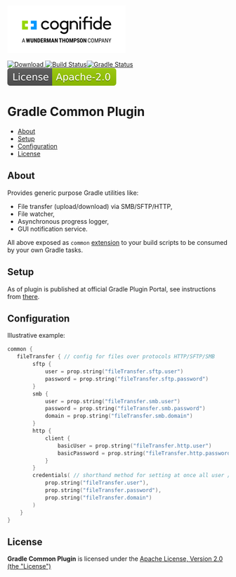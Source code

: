 [![Cognifide logo](docs/cognifide-logo.png)](http://cognifide.com)

[![Download](https://api.bintray.com/packages/cognifide/maven-public/gradle-common-plugin/images/download.svg) ](https://bintray.com/cognifide/maven-public/gradle-common-plugin/_latestVersion)
[![Build Status](https://dev.azure.com/gradle-aem/gradle-common-plugin/_apis/build/status/Cognifide.gradle-common-plugin?branchName=master)](https://dev.azure.com/gradle-aem/gradle-common-plugin/_build/latest?definitionId=8&branchName=master)[![Gradle Status](https://gradleupdate.appspot.com/Cognifide/gradle-common-plugin/status.svg?random=123)](https://gradleupdate.appspot.com/Cognifide/gradle-common-plugin/status)
[![Apache License, Version 2.0, January 2004](docs/apache-license-badge.svg)](http://www.apache.org/licenses/)

# Gradle Common Plugin

  * [About](#about)
  * [Setup](#setup)
  * [Configuration](#configuration)
  * [License](#license)

## About

Provides generic purpose Gradle utilities like: 

* File transfer (upload/download) via SMB/SFTP/HTTP,
* File watcher,
* Asynchronous progress logger,
* GUI notification service.

All above exposed as `common` [extension](src/main/kotlin/com/cognifide/gradle/common/CommonExtension.kt) to your build scripts to be consumed by your own Gradle tasks.

## Setup

As of plugin is published at official Gradle Plugin Portal, see instructions from [there](https://plugins.gradle.org/plugin/com.cognifide.common).

## Configuration

Illustrative example:

```kotlin
common {
   fileTransfer { // config for files over protocols HTTP/SFTP/SMB
        sftp {
            user = prop.string("fileTransfer.sftp.user")
            password = prop.string("fileTransfer.sftp.password")
        }
        smb {
            user = prop.string("fileTransfer.smb.user")
            password = prop.string("fileTransfer.smb.password")
            domain = prop.string("fileTransfer.smb.domain")
        }
        http {
            client {
                basicUser = prop.string("fileTransfer.http.user")
                basicPassword = prop.string("fileTransfer.http.password")
            }
        }
        credentials( // shorthand method for setting at once all user / password pairs and domain above
            prop.string("fileTransfer.user"), 
            prop.string("fileTransfer.password"),
            prop.string("fileTransfer.domain")
        ) 
    }
}
```

## License

**Gradle Common Plugin** is licensed under the [Apache License, Version 2.0 (the "License")](https://www.apache.org/licenses/LICENSE-2.0.txt)
